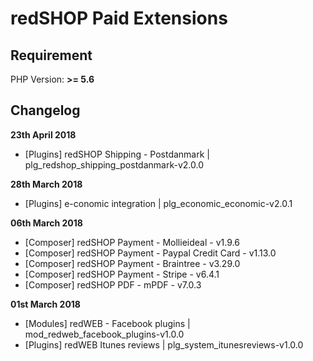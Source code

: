 redSHOP Paid Extensions
==========

## Requirement
PHP Version: **>= 5.6**

## Changelog

**23th April 2018**

- [Plugins] redSHOP Shipping - Postdanmark | plg_redshop_shipping_postdanmark-v2.0.0

**28th March 2018**

- [Plugins] e-conomic integration | plg_economic_economic-v2.0.1

**06th March 2018**

- [Composer] redSHOP Payment - Mollieideal - v1.9.6
- [Composer] redSHOP Payment - Paypal Credit Card - v1.13.0
- [Composer] redSHOP Payment - Braintree - v3.29.0
- [Composer] redSHOP Payment - Stripe - v6.4.1
- [Composer] redSHOP PDF - mPDF - v7.0.3

**01st March 2018**

- [Modules] redWEB - Facebook plugins | mod_redweb_facebook_plugins-v1.0.0
- [Plugins] redWEB Itunes reviews | plg_system_itunesreviews-v1.0.0